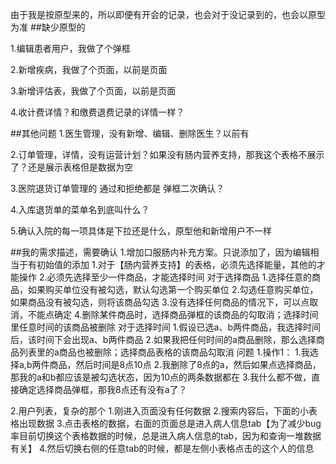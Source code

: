 由于我是按原型来的，所以即便有开会的记录，也会对于没记录到的，也会以原型为准
##缺少原型的

1.编辑患者用户，我做了个弹框

2.新增疾病，我做了个页面，以前是页面

3.新增评估表，我做了个页面，以前是页面

4.收计费详情？和缴费退费记录的详情一样？



##其他问题
1.医生管理，没有新增、编辑、删除医生？以前有

2.订单管理，详情，没有运营计划？如果没有肠内营养支持，那我这个表格不展示了？还是展示表格但是数据为空

3.医院退货订单管理的 通过和拒绝都是 弹框二次确认？

4.入库退货单的菜单名到底叫什么？

5.确认入院的每一项具体是下拉还是什么，原型他和新增用户不一样






##我的需求描述，需要确认
1.增加口服肠内补充方案。只说添加了，因为编辑相当于有初始值的添加
    1.对于【肠内营养支持】的表格，必须先选择能量，其他的才能操作
    2.必须先选择至少一件商品，才能选择时间
对于选择商品
    1.选择任意的商品，如果购买单位没有被勾选，默认勾选第一个购买单位
    2.勾选任意购买单位，如果商品没有被勾选，则将该商品勾选
    3.没有选择任何商品的情况下，可以点取消，不能点确定
    4.删除某件商品时，选择商品弹框的该商品的勾取消；选择时间里任意时间的该商品被删除
对于选择时间
    1.假设已选a、b两件商品，我选择时间后，该时间下会出现a、b两件商品
    2.如果我把任何时间的a商品删除，那么选择商品列表里的a商品也被删除；选择商品表格的该商品勾取消
问题
    1.操作1：
        1.我选择a,b两件商品，然后时间是8点10点
        2.我删除了8点的a，然后如果点选择商品，那我的a和b都应该是被勾选状态，因为10点的两条数据都在
        3.我什么都不做，直接确定选择商品弹框，那我8点还有没有a了？



2.用户列表，复杂的那个
    1.刚进入页面没有任何数据
    2.搜索内容后，下面的小表格出现数据
    3.点击表格的数据，右面的页面总是进入病人信息tab【为了减少bug率目前切换这个表格数据的时候，总是进入病人信息的tab，因为和查询一堆数据有关】
    4.然后切换右侧的任意tab的时候，都是左侧小表格点击的这个人的信息
   